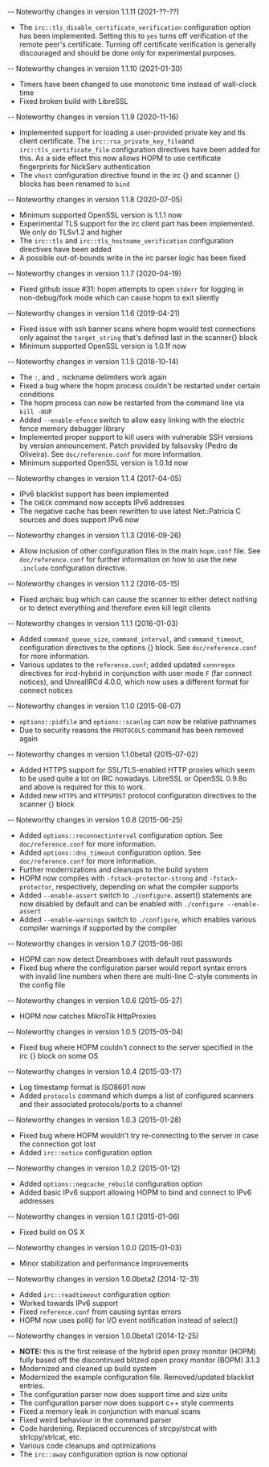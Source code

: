 -- Noteworthy changes in version 1.1.11 (2021-??-??)
* The `irc::tls_disable_certificate_verification` configuration option
  has been implemented. Setting this to `yes` turns off verification of
  the remote peer's certificate.
  Turning off certificate verification is generally discouraged and should
  be done only for experimental purposes.


-- Noteworthy changes in version 1.1.10 (2021-01-30)
* Timers have been changed to use monotonic time instead of wall-clock time
* Fixed broken build with LibreSSL


-- Noteworthy changes in version 1.1.9 (2020-11-16)
* Implemented support for loading a user-provided private key and tls client
  certificate. The `irc::rsa_private_key_file`and `irc::tls_certificate_file`
  configuration directives have been added for this.
  As a side effect this now allows HOPM to use certificate fingerprints for
  NickServ authentication
* The `vhost` configuration directive found in the irc {} and scanner {} blocks
  has been renamed to `bind`


-- Noteworthy changes in version 1.1.8 (2020-07-05)
* Minimum supported OpenSSL version is 1.1.1 now
* Experimental TLS support for the irc client part has been implemented. We
  only do TLSv1.2 and higher
* The `irc::tls` and `irc::tls_hostname_verification` configuration directives
  have been added
* A possible out-of-bounds write in the irc parser logic has been fixed


-- Noteworthy changes in version 1.1.7 (2020-04-19)
* Fixed github issue #31: hopm attempts to open `stderr` for logging in
  non-debug/fork mode which can cause hopm to exit silently


-- Noteworthy changes in version 1.1.6 (2019-04-21)
* Fixed issue with ssh banner scans where hopm would test connections only
  against the `target_string` that's defined last in the scanner{} block
* Minimum supported OpenSSL version is 1.0.1f now


-- Noteworthy changes in version 1.1.5 (2018-10-14)
* The `:`, and `,` nickname delimiters work again
* Fixed a bug where the hopm process couldn't be restarted under certain
  conditions
* The hopm process can now be restarted from the command line via `kill -HUP`
* Added `--enable-efence` switch to allow easy linking with the
  electric fence memory debugger library
* Implemented proper support to kill users with vulnerable SSH versions by
  version announcement. Patch provided by falsovsky (Pedro de Oliveira). See
  `doc/reference.conf` for more information.
* Minimum supported OpenSSL version is 1.0.1d now


-- Noteworthy changes in version 1.1.4 (2017-04-05)
* IPv6 blacklist support has been implemented
* The `CHECK` command now accepts IPv6 addresses
* The negative cache has been rewritten to use latest Net::Patricia C sources
  and does support IPv6 now


-- Noteworthy changes in version 1.1.3 (2016-09-26)
* Allow inclusion of other configuration files in the main `hopm.conf` file.
  See `doc/reference.conf` for further information on how to use the new
  `.include` configuration directive.


-- Noteworthy changes in version 1.1.2 (2016-05-15)
* Fixed archaic bug which can cause the scanner to either detect nothing or to
  detect everything and therefore even kill legit clients


-- Noteworthy changes in version 1.1.1 (2016-01-03)
* Added `command_queue_size`, `command_interval`, and `command_timeout`,
  configuration directives to the options {} block. See `doc/reference.conf`
  for more information.
* Various updates to the `reference.conf`; added updated `connregex` directives
  for ircd-hybrid in conjunction with user mode `F` (far connect notices), and
  UnrealIRCd 4.0.0, which now uses a different format for connect notices


-- Noteworthy changes in version 1.1.0 (2015-08-07)
* `options::pidfile` and `options::scanlog` can now be relative pathnames
* Due to security reasons the `PROTOCOLS` command has been removed again


-- Noteworthy changes in version 1.1.0beta1 (2015-07-02)
* Added HTTPS support for SSL/TLS-enabled HTTP proxies which seem to be used
  quite a lot on IRC nowadays. LibreSSL or OpenSSL 0.9.8o and above is required
  for this to work.
* Added new `HTTPS` and `HTTPSPOST` protocol configuration directives to the
  scanner {} block


-- Noteworthy changes in version 1.0.8 (2015-06-25)
* Added `options::reconnectinterval` configuration option. See `doc/reference.conf`
  for more information.
* Added `options::dns_timeout` configuration option. See `doc/reference.conf`
  for more information.
* Further modernizations and cleanups to the build system
* HOPM now compiles with `-fstack-protector-strong` and `-fstack-protector`,
  respectively, depending on what the compiler supports
* Added `--enable-assert` switch to `./configure`. assert() statements are now
  disabled by default and can be enabled with `./configure --enable-assert`
* Added `--enable-warnings` switch to `./configure`, which enables various
  compiler warnings if supported by the compiler


-- Noteworthy changes in version 1.0.7 (2015-06-06)
* HOPM can now detect Dreamboxes with default root passwords
* Fixed bug where the configuration parser would report syntax errors with
  invalid line numbers when there are multi-line C-style comments in the
  config file


-- Noteworthy changes in version 1.0.6 (2015-05-27)
* HOPM now catches MikroTik HttpProxies


-- Noteworthy changes in version 1.0.5 (2015-05-04)
* Fixed bug where HOPM couldn't connect to the server specified in the irc {}
  block on some OS


-- Noteworthy changes in version 1.0.4 (2015-03-17)
* Log timestamp format is ISO8601 now
* Added `protocols` command which dumps a list of configured scanners and their
  associated protocols/ports to a channel


-- Noteworthy changes in version 1.0.3 (2015-01-28)
* Fixed bug where HOPM wouldn't try re-connecting to the server in case the
  connection got lost
* Added `irc::notice` configuration option


-- Noteworthy changes in version 1.0.2 (2015-01-12)
* Added `options::negcache_rebuild` configuration option
* Added basic IPv6 support allowing HOPM to bind and connect to IPv6 addresses


-- Noteworthy changes in version 1.0.1 (2015-01-06)
* Fixed build on OS X


-- Noteworthy changes in version 1.0.0 (2015-01-03)
* Minor stabilization and performance improvements


-- Noteworthy changes in version 1.0.0beta2 (2014-12-31)
* Added `irc::readtimeout` configuration option
* Worked towards IPv6 support
* Fixed `reference.conf` from causing syntax errors
* HOPM now uses poll() for I/O event notification instead of select()


-- Noteworthy changes in version 1.0.0beta1 (2014-12-25)
* **NOTE:**  this is the first release of the hybrid open proxy monitor (HOPM)
  fully based off the discontinued blitzed open proxy monitor (BOPM) 3.1.3
* Modernized and cleaned up build system
* Modernized the example configuration file. Removed/updated blacklist entries.
* The configuration parser now does support time and size units
* The configuration parser now does support c++ style comments
* Fixed a memory leak in conjunction with manual scans
* Fixed weird behaviour in the command parser
* Code hardening. Replaced occurences of strcpy/strcat with strlcpy/strlcat, etc.
* Various code cleanups and optimizations
* The `irc::away` configuration option is now optional

